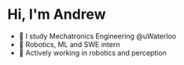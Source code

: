 # Hi, I'm Andrew
-  :school_satchel: I study Mechatronics Engineering @uWaterloo
-  :briefcase: Robotics, ML and SWE intern
-  :robot: Actively working in robotics and perception

